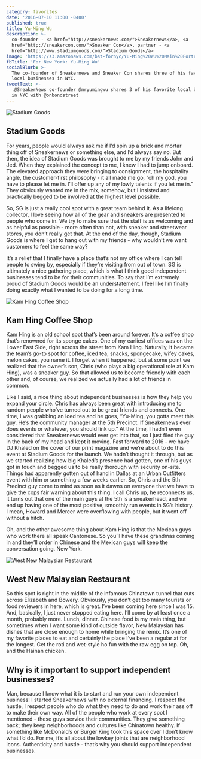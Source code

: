 ```yaml
---
category: favorites
date: '2016-07-10 11:00 -0400'
published: true
title: Yu-Ming Wu
description: >-
  co-founder - <a href="http://sneakernews.com/">Sneakernews</a>, <a
  href="http://sneakercon.com/">Sneaker Con</a>, partner - <a
  href="http://www.stadiumgoods.com/">Stadium Goods</a> 
image: 'https://s3.amazonaws.com/bst-fornyc/Yu-Ming%20Wu%20Main%20Portrait%20Alt.jpg'
fbTitle: 'For New York: Yu-Ming Wu'
socialBlurb: >-
  The co-founder of Sneakernews and Sneaker Con shares three of his favorite
  local businesses in NYC.
tweetText: >-
  .@SneakerNews co-founder @mryumingwu shares 3 of his favorite local businesses
  in NYC with @onbondstreet
---
```

![Stadium Goods](https://s3.amazonaws.com/bst-fornyc/Yu-Ming%20Wu%20Stadium%20Goods.jpg)
## Stadium Goods
For years, people would always ask me if I’d spin up a brick and mortar thing off of Sneakernews or something else, and I’d always say no. But then, the idea of Stadium Goods was brought to me by my friends John and Jed. When they explained the concept to me, I knew I had to jump onboard. The elevated approach they were bringing to consignment, the hospitality angle, the customer-first philosophy - it all made me go, “oh my god, you have to please let me in. I’ll offer up any of my lowly talents if you let me in.” They obviously wanted me in the mix, somehow, but I insisted and practically begged to be involved at the highest level possible.

So, SG is just a really cool spot with a great team behind it. As a lifelong collector, I love seeing how all of the gear and sneakers are presented to people who come in. We try to make sure that the staff is as welcoming and as helpful as possible - more often than not, with sneaker and streetwear stores, you don’t really get that. At the end of the day, though, Stadium Goods is where I get to hang out with my friends - why wouldn’t we want customers to feel the same way? 

It’s a relief that I finally have a place that’s not my office where I can tell people to swing by, especially if they’re visiting from out of town. SG is ultimately a nice gathering place, which is what I think good independent businesses tend to be for their communities. To say that I’m extremely proud of Stadium Goods would be an understatement. I feel like I’m finally doing exactly what I wanted to be doing for a long time.

![Kam Hing Coffee Shop](https://s3.amazonaws.com/bst-fornyc/Yu-Ming%20Wu%20Kam%20Hing%20Coffee%20Shop.jpg)
## Kam Hing Coffee Shop
Kam Hing is an old school spot that’s been around forever. It’s a coffee shop that’s renowned for its sponge cakes. One of my earliest offices was on the Lower East Side, right across the street from Kam Hing. Naturally, it became the team’s go-to spot for coffee, iced tea, snacks, spongecake, wifey cakes, melon cakes, you name it. I forget when it happened, but at some point we realized that the owner’s son, Chris (who plays a big operational role at Kam Hing), was a sneaker guy. So that allowed us to become friendly with each other and, of course, we realized we actually had a lot of friends in common. 

Like I said, a nice thing about independent businesses is how they help you expand your circle. Chris has always been great with introducing me to random people who’ve turned out to be great friends and connects. One time, I was grabbing an iced tea and he goes, “Yu-Ming, you gotta meet this guy. He’s the community manager at the 5th Precinct. If Sneakernews ever does events or whatever, you should link up.” At the time, I hadn’t even considered that Sneakernews would ever get into that, so I just filed the guy in the back of my head and kept it moving. Fast forward to 2016 - we have DJ Khaled on the cover of our print magazine and we’re about to do this event at Stadium Goods for the launch. We hadn’t thought it through, but as we started realizing how big Khaled’s presence had gotten, one of his guys got in touch and begged us to be really thorough with security on-site. Things had apparently gotten out of hand in Dallas at an Urban Outfitters event with him or something a few weeks earlier. So, Chris and the 5th Precinct guy come to mind as soon as it dawns on everyone that we have to give the cops fair warning about this thing. I call Chris up, he reconnects us, it turns out that one of the main guys at the 5th is a sneakerhead, and we end up having one of the most positive, smoothly run events in SG’s history. I mean, Howard and Mercer were overflowing with people, but it went off without a hitch. 

Oh, and the other awesome thing about Kam Hing is that the Mexican guys who work there all speak Cantonese. So you’ll have these grandmas coming in and they’ll order in Chinese and the Mexican guys will keep the conversation going. New York.

![West New Malaysian Restaurant](https://s3.amazonaws.com/bst-fornyc/Yu-Ming%20Wu%20West%20New%20Malaysian%20Restaurant.jpg)
## West New Malaysian Restaurant
So this spot is right in the middle of the infamous Chinatown tunnel that cuts across Elizabeth and Bowery. Obviously, you don’t get too many tourists or food reviewers in here, which is great. I’ve been coming here since I was 15. And, basically, I just never stopped eating here. I’ll come by at least once a month, probably more. Lunch, dinner. Chinese food is my main thing, but sometimes when I want some kind of outside flavor, New Malaysian has dishes that are close enough to home while bringing the remix. It’s one of my favorite places to eat and certainly the place I’ve been a regular at for the longest. Get the roti and wet-style ho fun with the raw egg on top. Oh, and the Hainan chicken. 

## Why is it important to support independent businesses?
Man, because I know what it is to start and run your own independent business! I started Sneakernews with no external financing. I respect the hustle, I respect people who do what they need to do and work their ass off to make their own way. All of the people who work at every spot I mentioned - these guys service their communities. They give something back; they keep neighborhoods and cultures like Chinatown healthy. If something like McDonald’s or Burger King took this space over I don’t know what I’d do. For me, it’s all about the lowkey joints that are neighborhood icons. Authenticity and hustle - that’s why you should support independent businesses.
